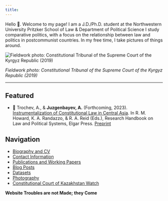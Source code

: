 ```yaml
---
title:
---
```


Hello 👋. Welcome to my page! I am a J.D./Ph.D. student at the Northwestern University Pritzker School of Law & Department of Political Science I study comparative politics, with a focus on the relationship between law and politics in postcommunist countries. In my free time, I take pictures of things around. 

![Fieldwork photo: Constitutional Tribunal of the Supreme Court of the Kyrgyz Republic (2019)](https://i.imgur.com/GcnmnQF.jpg)

*Fieldwork photo: Constitutional Tribunal of the Supreme Court of the Kyrgyz Republic (2019)*

---
## Featured

* 📖 Trochev, A., & **Juzgenbayev, A.** (Forthcoming, 2023). [Instrumentalization of Constitutional Law in Central Asia](pages/Instrumentalization%20of%20Constitutional%20Law%20in%20Central%20Asia.md). In R. M. Howard, K. A. Randazzo, & R. A. Reid (Eds.), Research Handbook on Law and Political Systems, Elgar Press. [Preprint](https://docs.google.com/viewer?url=https://github.com/juzgenbayev/quartz/raw/hugo/content/files/instrumentalization_paper.pdf)
## Navigation

* [Biography and CV](pages/Biography%20and%20CV.md)
* [Contact Information](pages/Contact%20Information.md)
* [Publications and Working Papers](pages/Publications%20and%20Working%20Papers.md)
* [Blog Posts](pages/Blog%20Posts.md)
* [Datasets](pages/Datasets.md)
* [Photography](pages/Photography.md)
* [Constitutional Court of Kazakhstan Watch](pages/Constitutional%20Court%20of%20Kazakhstan%20Watch.md)

 **Website Troubles are not Made; they Come**
